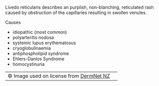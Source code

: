 Livedo reticularis describes an purplish, non\-blanching, reticulated rash caused by obstruction of the capillaries resulting in swollen venules.  
  
Causes  
* idiopathic (most common)
* polyarteritis nodosa
* systemic lupus erythematosus
* cryoglobulinaemia
* antiphospholipid syndrome
* Ehlers\-Danlos Syndrome
* homocystinuria

  


|  | |
| --- | --- |
| © Image used on license from [DermNet NZ](http://www.dermnet.org.nz) |  |

